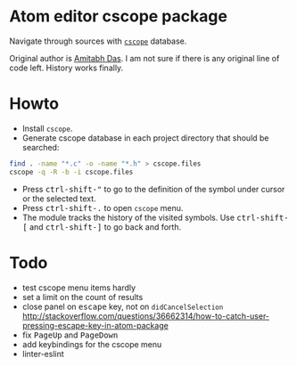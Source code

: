 # Atom editor cscope package

Navigate through sources with [`cscope`](http://cscope.sourceforge.net/) database.

Original author is [Amitabh Das](https://github.com/amitab/atom-cscope).
I am not sure if there is any original line of code left.  History works finally.

# Howto

- Install `cscope`.
- Generate cscope database in each project directory that should be searched:

```bash
find . -name "*.c" -o -name "*.h" > cscope.files
cscope -q -R -b -i cscope.files
```

- Press <kbd>ctrl-shift-"</kbd> to go to the definition of the symbol under cursor or the selected text.
- Press <kbd>ctrl-shift-.</kbd> to open `cscope` menu.
- The module tracks the history of the visited symbols.
  Use <kbd>ctrl-shift-[</kbd> and <kbd>ctrl-shift-]</kbd> to go back and forth.

# Todo

- test cscope menu items hardly
- set a limit on the count of results
- close panel on <kbd>escape</kbd> key, not on `didCancelSelection`
  http://stackoverflow.com/questions/36662314/how-to-catch-user-pressing-escape-key-in-atom-package
- fix <kbd>PageUp</kbd> and <kbd>PageDown</kbd>
- add keybindings for the cscope menu
- linter-eslint
